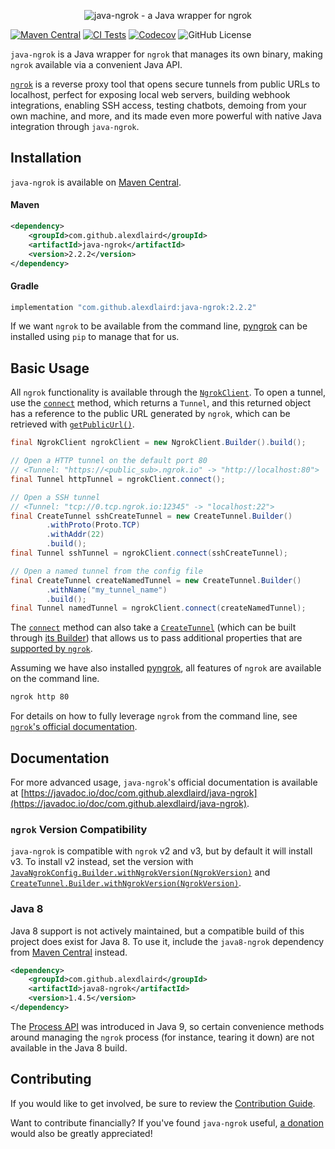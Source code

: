 <p align="center"><img alt="java-ngrok - a Java wrapper for ngrok" src="https://github.com/alexdlaird/java-ngrok/raw/main/logo.png" /></p>

[![Maven Central](https://maven-badges.herokuapp.com/maven-central/com.github.alexdlaird/java-ngrok/badge.svg)](https://maven-badges.herokuapp.com/maven-central/com.github.alexdlaird/java-ngrok/)
[![CI Tests](https://github.com/alexdlaird/java-ngrok/actions/workflows/build.yaml/badge.svg)](https://github.com/alexdlaird/java-ngrok/actions/workflows/build.yaml)
[![Codecov](https://codecov.io/gh/alexdlaird/java-ngrok/branch/main/graph/badge.svg)](https://codecov.io/gh/alexdlaird/java-ngrok)
![GitHub License](https://img.shields.io/github/license/alexdlaird/java-ngrok)

`java-ngrok` is a Java wrapper for `ngrok` that manages its own binary, making `ngrok` available via a convenient Java
API.

[`ngrok`](https://ngrok.com) is a reverse proxy tool that opens secure tunnels from public URLs to localhost, perfect for
exposing local web servers, building webhook integrations, enabling SSH access, testing chatbots, demoing from your own
machine, and more, and its made even more powerful with native Java integration through `java-ngrok`.

## Installation

`java-ngrok` is available
on [Maven Central](https://maven-badges.herokuapp.com/maven-central/com.github.alexdlaird/java-ngrok/).

#### Maven

```xml
<dependency>
    <groupId>com.github.alexdlaird</groupId>
    <artifactId>java-ngrok</artifactId>
    <version>2.2.2</version>
</dependency>
```

#### Gradle

```groovy
implementation "com.github.alexdlaird:java-ngrok:2.2.2"
```

If we want `ngrok` to be available from the command line, [pyngrok](https://github.com/alexdlaird/pyngrok) can be
installed using `pip` to manage that for us.

## Basic Usage

All `ngrok` functionality is available through
the [`NgrokClient`](https://javadoc.io/doc/com.github.alexdlaird/java-ngrok/latest/com/github/alexdlaird/ngrok/NgrokClient.html). To open a tunnel, use
the [`connect`](https://javadoc.io/doc/com.github.alexdlaird/java-ngrok/latest/com/github/alexdlaird/ngrok/NgrokClient.html#connect(com.github.alexdlaird.ngrok.protocol.CreateTunnel))
method, which returns a `Tunnel`, and this returned object has a reference to the public URL generated by `ngrok`, which
can be retrieved with [`getPublicUrl()`](https://javadoc.io/doc/com.github.alexdlaird/java-ngrok/latest/com/github/alexdlaird/ngrok/protocol/Tunnel.html#getPublicUrl()).

```java
final NgrokClient ngrokClient = new NgrokClient.Builder().build();

// Open a HTTP tunnel on the default port 80
// <Tunnel: "https://<public_sub>.ngrok.io" -> "http://localhost:80">
final Tunnel httpTunnel = ngrokClient.connect();

// Open a SSH tunnel
// <Tunnel: "tcp://0.tcp.ngrok.io:12345" -> "localhost:22">
final CreateTunnel sshCreateTunnel = new CreateTunnel.Builder()
        .withProto(Proto.TCP)
        .withAddr(22)
        .build();
final Tunnel sshTunnel = ngrokClient.connect(sshCreateTunnel);

// Open a named tunnel from the config file
final CreateTunnel createNamedTunnel = new CreateTunnel.Builder()
        .withName("my_tunnel_name")
        .build();
final Tunnel namedTunnel = ngrokClient.connect(createNamedTunnel);
```

The [`connect`](https://javadoc.io/doc/com.github.alexdlaird/java-ngrok/latest/com/github/alexdlaird/ngrok/NgrokClient.html#connect(com.github.alexdlaird.ngrok.protocol.CreateTunnel))
method can also take
a [`CreateTunnel`](https://javadoc.io/doc/com.github.alexdlaird/java-ngrok/latest/com/github/alexdlaird/ngrok/protocol/CreateTunnel.html) (which can be built
through [its Builder](https://javadoc.io/doc/com.github.alexdlaird/java-ngrok/latest/com/github/alexdlaird/ngrok/protocol/CreateTunnel.Builder.html))
that allows us to pass additional properties that are [supported by `ngrok`](https://ngrok.com/docs/secure-tunnels/ngrok-agent/reference/config/#tunnel-definitions).

Assuming we have also installed [pyngrok](https://github.com/alexdlaird/pyngrok), all features of `ngrok` are available
on the command line.

```sh
ngrok http 80
```

For details on how to fully leverage `ngrok` from the command line,
see [`ngrok`'s official documentation](https://ngrok.com/docs).

## Documentation

For more advanced usage, `java-ngrok`'s official documentation is available
at [https://javadoc.io/doc/com.github.alexdlaird/java-ngrok](https://javadoc.io/doc/com.github.alexdlaird/java-ngrok).

### `ngrok` Version Compatibility

`java-ngrok` is compatible with `ngrok` v2 and v3, but by default it will install v3. To install v2 instead,
set the version with [`JavaNgrokConfig.Builder.withNgrokVersion(NgrokVersion)`](https://javadoc.io/doc/com.github.alexdlaird/java-ngrok/latest/com/github/alexdlaird/ngrok/conf/JavaNgrokConfig.html#withNgrokVersion(com.github.alexdlaird.ngrok.installer.NgrokVersion))
and [`CreateTunnel.Builder.withNgrokVersion(NgrokVersion)`](https://javadoc.io/doc/com.github.alexdlaird/java-ngrok/latest/com.github.alexdlaird.ngrok/com/github/alexdlaird/ngrok/protocol/CreateTunnel.Builder.html#withNgrokVersion(com.github.alexdlaird.ngrok.installer.NgrokVersion)).

### Java 8

Java 8 support is not actively maintained, but a compatible build of this project does exist for Java 8. To use it,
include the `java8-ngrok` dependency from
[Maven Central](https://maven-badges.herokuapp.com/maven-central/com.github.alexdlaird/java8-ngrok/) instead.

```xml
<dependency>
    <groupId>com.github.alexdlaird</groupId>
    <artifactId>java8-ngrok</artifactId>
    <version>1.4.5</version>
</dependency>
```

The [Process API](https://docs.oracle.com/javase/9/docs/api/java/lang/ProcessHandle.html) was introduced in Java 9, so
certain convenience methods around managing the `ngrok` process (for instance, tearing it down) are not available in
the Java 8 build.

## Contributing

If you would like to get involved, be sure to review
the [Contribution Guide](https://github.com/alexdlaird/java-ngrok/blob/main/CONTRIBUTING.md).

Want to contribute financially? If you've found `java-ngrok` useful, [a donation](https://www.paypal.me/alexdlaird)
would also be greatly appreciated!
